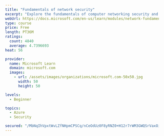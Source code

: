 ```yaml
---
title: "Fundamentals of network security"
excerpt: "Explore the fundamentals of computer networking security and monitoring."
webUrl: https://docs.microsoft.com/en-us/learn/modules/network-fundamentals-2/
type: course
price: Free
length: PT36M
ratings:
  count: 4840
  average: 4.7396693
heat: 56

provider:
  name: Microsoft Learn
  domain: microsoft.com
  images:
    - url: /assets/images/organizations/microsoft.com-50x50.jpg
      width: 50
      height: 50

levels:
  - Beginner

topics:
  - Azure
  - Security

secured: "/MbNqIhVpxtWvLZfNHpmCPSCq/nCeOdUz0F8yRNZ0+H12r7rWM3GWQSrVaxOikt8d3veX3hzvPM2NDYbS+2PWzrYUOKltvJGw9kdzu4ZC0LaRpAWTq0nyBWZ/gJU3WcX61XEFKyjgW7e812+quimOrfB/WUAQAg9ctb52gkzpMaUIEmmWWbkAsf/pGp/3jg4ph18reuYbSi+ySqgxTpFrYjKZwkiydqohyXxDzljFCl3Qf6adgxWnrcQJJthn466w5lnVmwH4zwc64r6+JLprLmeFlh+szTGB1ZWGYwUenGXnmFno+tsR0vcfsqg8RR29+oDWWB2P/AhMrtjWtaKnGP06tmBiLeMfAJgDX8B88l5OpS3tmU1Ra3CzOGVaoG60Fuuf+HNA1YLRoal1x9FS8r34dFFYTNDr6JyR89mGxs=;voCFwbbqokrRgPuUdk8bLw=="
---
```


